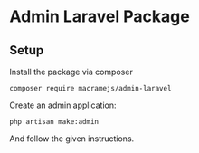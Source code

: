# Admin Laravel Package

## Setup

Install the package via composer

```shell
composer require macramejs/admin-laravel
```

Create an admin application:

```shell
php artisan make:admin
```

And follow the given instructions.
